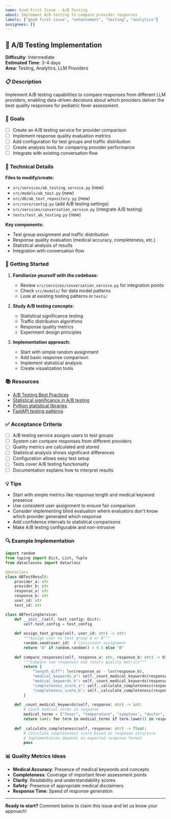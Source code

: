 ```yaml
---
name: Good First Issue - A/B Testing
about: Implement A/B testing to compare provider responses
labels: ["good first issue", "enhancement", "testing", "analytics"]
assignees: []
---
```


## 🎯 A/B Testing Implementation

**Difficulty**: Intermediate  
**Estimated Time**: 3-4 days  
**Area**: Testing, Analytics, LLM Providers

### 📋 Description

Implement A/B testing capabilities to compare responses from different LLM providers, enabling data-driven decisions about which providers deliver the best quality responses for pediatric fever assessment.

### 🎯 Goals

- [ ] Create an A/B testing service for provider comparison
- [ ] Implement response quality evaluation metrics
- [ ] Add configuration for test groups and traffic distribution
- [ ] Create analysis tools for comparing provider performance
- [ ] Integrate with existing conversation flow

### 🔧 Technical Details

**Files to modify/create:**
- `src/services/ab_testing_service.py` (new)
- `src/models/ab_test.py` (new)
- `src/db/ab_test_repository.py` (new)
- `src/core/config.py` (add A/B testing settings)
- `src/services/conversation_service.py` (integrate A/B testing)
- `tests/test_ab_testing.py` (new)

**Key components:**
- Test group assignment and traffic distribution
- Response quality evaluation (medical accuracy, completeness, etc.)
- Statistical analysis of results
- Integration with conversation flow

### 🚀 Getting Started

1. **Familiarize yourself with the codebase:**
   - Review `src/services/conversation_service.py` for integration points
   - Check `src/models/` for data model patterns
   - Look at existing testing patterns in `tests/`

2. **Study A/B testing concepts:**
   - Statistical significance testing
   - Traffic distribution algorithms
   - Response quality metrics
   - Experiment design principles

3. **Implementation approach:**
   - Start with simple random assignment
   - Add basic response comparison
   - Implement statistical analysis
   - Create visualization tools

### 📚 Resources

- [A/B Testing Best Practices](https://www.optimizely.com/optimization-glossary/ab-testing/)
- [Statistical significance in A/B testing](https://en.wikipedia.org/wiki/Statistical_significance)
- [Python statistical libraries](https://scipy.org/)
- [FastAPI testing patterns](https://fastapi.tiangolo.com/tutorial/testing/)

### ✅ Acceptance Criteria

- [ ] A/B testing service assigns users to test groups
- [ ] System can compare responses from different providers
- [ ] Quality metrics are calculated and stored
- [ ] Statistical analysis shows significant differences
- [ ] Configuration allows easy test setup
- [ ] Tests cover A/B testing functionality
- [ ] Documentation explains how to interpret results

### 💡 Tips

- Start with simple metrics like response length and medical keyword presence
- Use consistent user assignment to ensure fair comparison
- Consider implementing blind evaluation where evaluators don't know which provider generated which response
- Add confidence intervals to statistical comparisons
- Make A/B testing configurable and non-intrusive

### 🔍 Example Implementation

```python
import random
from typing import Dict, List, Tuple
from dataclasses import dataclass

@dataclass
class ABTestResult:
    provider_a: str
    provider_b: str
    response_a: str
    response_b: str
    user_id: str
    test_id: str

class ABTestingService:
    def __init__(self, test_config: Dict):
        self.test_config = test_config
    
    def assign_test_group(self, user_id: str) -> str:
        """Assign user to test group A or B"""
        random.seed(user_id)  # Consistent assignment
        return "A" if random.random() < 0.5 else "B"
    
    def compare_responses(self, response_a: str, response_b: str) -> Dict:
        """Compare two responses and return quality metrics"""
        return {
            "length_diff": len(response_a) - len(response_b),
            "medical_keywords_a": self._count_medical_keywords(response_a),
            "medical_keywords_b": self._count_medical_keywords(response_b),
            "completeness_score_a": self._calculate_completeness(response_a),
            "completeness_score_b": self._calculate_completeness(response_b)
        }
    
    def _count_medical_keywords(self, response: str) -> int:
        # Count medical terms in response
        medical_terms = ["fever", "temperature", "symptoms", "doctor", "emergency"]
        return sum(1 for term in medical_terms if term.lower() in response.lower())
    
    def _calculate_completeness(self, response: str) -> float:
        # Calculate completeness score based on response structure
        # Implementation depends on expected response format
        pass
```

### 📊 Quality Metrics Ideas

- **Medical Accuracy**: Presence of medical keywords and concepts
- **Completeness**: Coverage of important fever assessment points
- **Clarity**: Readability and understandability scores
- **Safety**: Presence of appropriate medical disclaimers
- **Response Time**: Speed of response generation

---

**Ready to start?** Comment below to claim this issue and let us know your approach! 